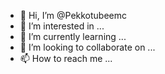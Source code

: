 - 👋 Hi, I’m @Pekkotubeemc
- 👀 I’m interested in ...
- 🌱 I’m currently learning ...
- 💞️ I’m looking to collaborate on ...
- 📫 How to reach me ...

<!---
Pekkotubeemc/Pekkotubeemc is a ✨ special ✨ repository because its `README.md` (this file) appears on your GitHub profile.
You can click the Preview link to take a look at your changes.
--->
